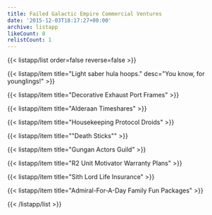 ```yaml
---
title: Failed Galactic Empire Commercial Ventures
date: '2015-12-03T18:17:27+00:00'
archive: listapp
likeCount: 8
relistCount: 1
---
```



{{< listapp/list order=false reverse=false >}}

   {{< listapp/item title="Light saber hula hoops."
      desc="You know, for younglings!" >}}

   {{< listapp/item title="Decorative Exhaust Port Frames" >}}

   {{< listapp/item title="Alderaan Timeshares" >}}

   {{< listapp/item title="Housekeeping Protocol Droids" >}}

   {{< listapp/item title="\"Death Sticks\"" >}}

   {{< listapp/item title="Gungan Actors Guild" >}}

   {{< listapp/item title="R2 Unit Motivator Warranty Plans" >}}

   {{< listapp/item title="Sith Lord Life Insurance" >}}

   {{< listapp/item title="Admiral-For-A-Day Family Fun Packages" >}}

{{< /listapp/list >}}
